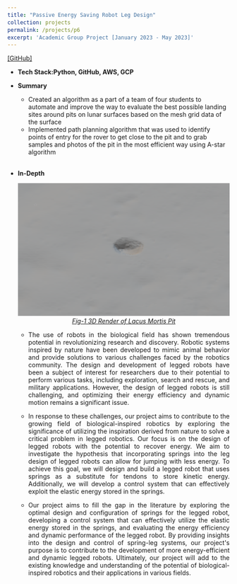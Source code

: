 ```yaml
---
title: "Passive Energy Saving Robot Leg Design"
collection: projects
permalink: /projects/p6
excerpt: 'Academic Group Project [January 2023 - May 2023]'
---
```

[[GitHub]](https://github.com/zixinz990/tmotor_control.git)
* <b>Tech Stack:Python, GitHub, AWS, GCP</b> 
* <b> Summary </b>
  * Created an algorithm as a part of a team of four students to automate and improve the way to evaluate the best possible landing sites around pits on lunar surfaces based on the mesh grid data of the surface
  *  Implemented path planning algorithm that was used to identify points of entry for the rover to get close to the pit and to grab samples and photos of the pit in the most efficient way using A-star algorithm
  <br><br>
* <b> In-Depth </b>
  <div style="text-align:center">
    <img src="/images/Lunar_project_pit_3d.png" alt="PIT" style="width:500px;height:300px;">
  </div>
  <figcaption style="text-align: center;"><u><em>Fig-1 3D Render of Lacus Mortis Pit</em></u></figcaption>
  
  * <p style="text-align: justify;">The use of robots in the biological field has shown tremendous potential in revolutionizing research and discovery. Robotic systems inspired by nature have been developed to mimic animal behavior and provide solutions to various challenges faced by the robotics community. The design and development of legged robots have been a subject of interest for researchers due to their potential to perform various tasks, including exploration, search and rescue, and military applications. However, the design of legged robots is still challenging, and optimizing their energy efficiency and dynamic motion remains a significant issue.</p>
  * <p style="text-align: justify;">In response to these challenges, our project aims to contribute to the growing field of biological-inspired robotics by exploring the significance of utilizing the inspiration derived from nature to solve a critical problem in legged robotics. Our focus is on the design of legged robots with the potential to recover energy. We aim to investigate the hypothesis that incorporating springs into the leg design of legged robots can allow for jumping with less energy. To achieve this goal, we will design and build a legged robot that uses springs as a substitute for tendons to store kinetic energy. Additionally, we will develop a control system that can effectively exploit the elastic energy stored in the springs.</p>
  * <p style="text-align: justify;">Our project aims to fill the gap in the literature by exploring the optimal design and configuration of springs for the legged robot, developing a control system that can effectively utilize the elastic energy stored in the springs, and evaluating the energy efficiency and dynamic performance of the legged robot. By providing insights into the design and control of spring-leg systems, our project's purpose is to contribute to the development of more energy-efficient and dynamic legged robots. Ultimately, our project will add to the existing knowledge and understanding of the potential of biological-inspired robotics and their applications in various fields.</p>
